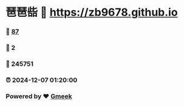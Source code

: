 # 琶琶啙 :link: https://zb9678.github.io 
### :page_facing_up: [87](https://zb9678.github.io/tag.html) 
### :speech_balloon: 2 
### :hibiscus: 245751 
### :alarm_clock: 2024-12-07 01:20:00 
### Powered by :heart: [Gmeek](https://github.com/Meekdai/Gmeek)

